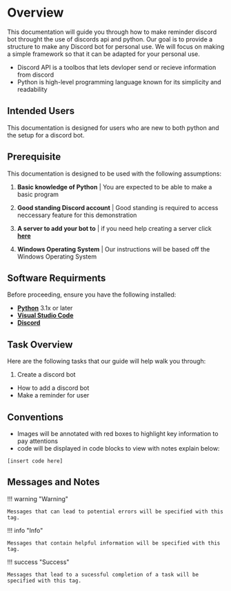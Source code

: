 # Overview

This documentation will guide you through how to make reminder discord bot throught the use of discords api and python. Our goal is to provide a structure to make any Discord bot for personal use. We will focus on making a simple framework so that it can be adapted for your personal use.

- Discord API is a toolbos that lets devloper send or recieve information from discord
- Python is high-level programming language known for its simplicity and readability

## Intended Users

This documentation is designed for users who are new to both python and the setup for a discord bot.

## Prerequisite

This documentation is designed to be used with the following assumptions:

1.  **Basic knowledge of Python** | You are expected to be able to make a basic program

2.  **Good standing Discord account** | Good standing is required to access neccessary feature for this demonstration

3.  **A server to add your bot to** | if you need help creating a server click [**here**](https://www.ionos.ca/digitalguide/server/know-how/how-to-set-up-a-discord-server/)

4.  **Windows Operating System** | Our instructions will be based off the Windows Operating System

## Software Requirments

Before proceeding, ensure you have the following installed:

- [**Python**](https://www.python.org/downloads/) 3.1x or later
- [**Visual Studio Code**](https://code.visualstudio.com/download)
- [**Discord**](https://discord.com/)

## Task Overview

Here are the following tasks that our guide will help walk you through:

1. Create a discord bot

- How to add a discord bot
- Make a reminder for user

## Conventions

- Images will be annotated with red boxes to highlight key information to pay attentions
- code will be displayed in code blocks to view with notes explain
  below:

```
[insert code here]
```

## Messages and Notes

!!! warning "Warning"

    Messages that can lead to potential errors will be specified with this tag.

!!! info "Info"

    Messages that contain helpful information will be specified with this tag.

!!! success "Success"

    Messages that lead to a sucessful completion of a task will be specified with this tag.
